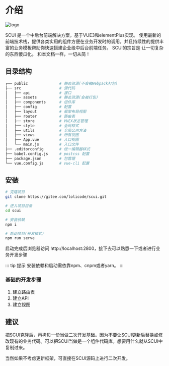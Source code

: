 # 介绍
![logo](/scui-doc/hero.png)

SCUI 是一个中后台前端解决方案，基于VUE3和elementPlus实现。
使用最新的前端技术栈，提供各类实用的组件方便在业务开发时的调用，并且持续性的提供丰富的业务模板帮助你快速搭建企业级中后台前端任务。
SCUI的宗旨是 让一切复杂的东西傻瓜化。
和本文档一样，一切从简！

## 目录结构
``` sh
┌── public				# 静态资源(不会被Webpack打包)
├── src					# 源代码
│	├── api				# 接口
│	├── assets			# 静态资源(会被打包)
│	├── components		# 组件库
│	├── config			# 配置
│	├── layout			# 框架布局视图
│	├── router			# 路由表
│	├── store			# VUEX状态管理
│	├── style			# 全局样式
│	├── utils			# 全局公用方法
│	├── views			# 所有视图
│	├── App.vue			# 入口视图
│	└── main.js			# 入口文件
├── .editorconfig		# 统一编辑器样式
├── babel.config.js		# postcss 配置
├── package.json		# 包管理
└── vue.config.js		# vue-cli 配置
```

## 安装
``` sh
# 克隆项目
git clone https://gitee.com/lolicode/scui.git

# 进入项目目录
cd scui

# 安装依赖
npm i

# 启动项目(开发模式)
npm run serve
```

启动完成后浏览器访问 http://localhost:2800，接下去可以熟悉一下或者进行业务开发步骤

::: tip 提示
安装依赖和启动需依靠npm、cnpm或者yarn。
:::

### 基础的开发步骤
1. 建立路由表
2. 建立API
3. 建立视图

## 建议
把SCUI克隆后，再拷贝一份当做二次开发基础。因为不要让SCUI更新后替换或修改现有的业务代码。可以把SCUI当做是一个组件代码库。想要用什么就从SCUI中复制过来。

当然如果不考虑更新框架，可直接在SCUI源码上进行二次开发。